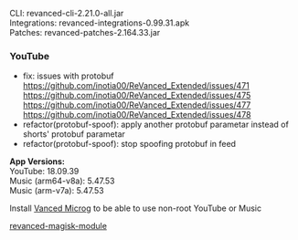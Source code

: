 CLI: revanced-cli-2.21.0-all.jar  
Integrations: revanced-integrations-0.99.31.apk  
Patches: revanced-patches-2.164.33.jar  

### YouTube

- fix: issues with protobuf
https://github.com/inotia00/ReVanced_Extended/issues/471 https://github.com/inotia00/ReVanced_Extended/issues/475 https://github.com/inotia00/ReVanced_Extended/issues/477 https://github.com/inotia00/ReVanced_Extended/issues/478
- refactor(protobuf-spoof): apply another protobuf parametar instead of shorts' protobuf parametar
- refactor(protobuf-spoof): stop spoofing protobuf in feed
  
**App Versions:**  
YouTube: 18.09.39  
Music (arm64-v8a): 5.47.53  
Music (arm-v7a): 5.47.53  

Install [Vanced Microg](https://github.com/TeamVanced/VancedMicroG/releases) to be able to use non-root YouTube or Music  

[revanced-magisk-module](https://github.com/kazimmt/ReVanced-Builder)  
